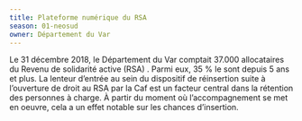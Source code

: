 ```yaml
---
title: Plateforme numérique du RSA
season: 01-neosud
owner: Département du Var
---
```


Le 31 décembre 2018, le Département du Var comptait 37.000 allocataires du Revenu de solidarité active (RSA) . Parmi eux, 35 % le sont depuis 5 ans et plus. La lenteur d’entrée au sein du dispositif de réinsertion suite à l’ouverture de droit au RSA par la Caf est un facteur central dans la rétention des personnes à charge. À partir du moment où l’accompagnement se met en oeuvre, cela a un effet notable sur les chances d’insertion.
